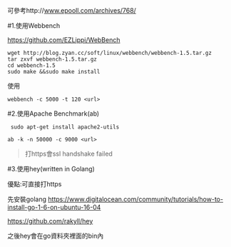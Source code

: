 可參考http://www.epooll.com/archives/768/

#1.使用Webbench

https://github.com/EZLippi/WebBench
```
wget http://blog.zyan.cc/soft/linux/webbench/webbench-1.5.tar.gz
tar zxvf webbench-1.5.tar.gz
cd webbench-1.5
sudo make &&sudo make install
```
使用
```
webbench -c 5000 -t 120 <url>
```

#2.使用Apache Benchmark(ab)


```
 sudo apt-get install apache2-utils
```

```
ab -k -n 50000 -c 9000 <url>
```

>打https會ssl handshake failed

#3.使用hey(written in Golang)

優點:可直接打https

先安裝golang https://www.digitalocean.com/community/tutorials/how-to-install-go-1-6-on-ubuntu-16-04

https://github.com/rakyll/hey

之後hey會在go資料夾裡面的bin內
